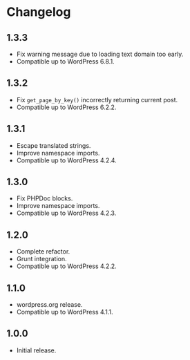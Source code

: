 # Changelog

## 1.3.3
- Fix warning message due to loading text domain too early.
- Compatible up to WordPress 6.8.1.

## 1.3.2
- Fix `get_page_by_key()` incorrectly returning current post.
- Compatible up to WordPress 6.2.2.

## 1.3.1
- Escape translated strings.
- Improve namespace imports.
- Compatible up to WordPress 4.2.4.

## 1.3.0
- Fix PHPDoc blocks.
- Improve namespace imports.
- Compatible up to WordPress 4.2.3.

## 1.2.0
- Complete refactor.
- Grunt integration.
- Compatible up to WordPress 4.2.2.

## 1.1.0
- wordpress.org release.
- Compatible up to WordPress 4.1.1.

## 1.0.0
- Initial release.

